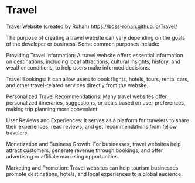 # Travel
Travel Website (created by Rohan)
https://boss-rohan.github.io/Travel/




The purpose of creating a travel website can vary depending on the goals of the developer or business. Some common purposes include:

Providing Travel Information: A travel website offers essential information on destinations, including local attractions, cultural insights, history, and weather conditions, to help users make informed decisions.

Travel Bookings: It can allow users to book flights, hotels, tours, rental cars, and other travel-related services directly from the website.

Personalized Travel Recommendations: Many travel websites offer personalized itineraries, suggestions, or deals based on user preferences, making trip planning more convenient.

User Reviews and Experiences: It serves as a platform for travelers to share their experiences, read reviews, and get recommendations from fellow travelers.

Monetization and Business Growth: For businesses, travel websites help attract customers, generate revenue through bookings, and offer advertising or affiliate marketing opportunities.

Marketing and Promotion: Travel websites can help tourism businesses promote destinations, hotels, and local experiences to a global audience.
